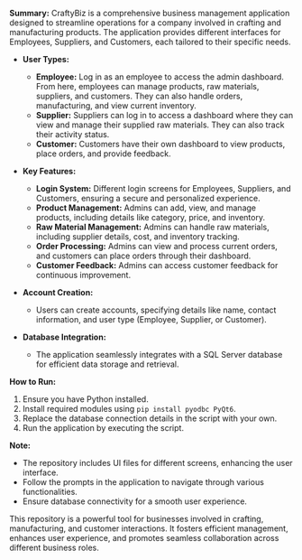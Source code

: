 **Summary:**
CraftyBiz is a comprehensive business management application designed to streamline operations for a company involved in crafting and manufacturing products. The application provides different interfaces for Employees, Suppliers, and Customers, each tailored to their specific needs.

- **User Types:**
  - **Employee:** Log in as an employee to access the admin dashboard. From here, employees can manage products, raw materials, suppliers, and customers. They can also handle orders, manufacturing, and view current inventory.
  - **Supplier:** Suppliers can log in to access a dashboard where they can view and manage their supplied raw materials. They can also track their activity status.
  - **Customer:** Customers have their own dashboard to view products, place orders, and provide feedback.

- **Key Features:**
  - **Login System:** Different login screens for Employees, Suppliers, and Customers, ensuring a secure and personalized experience.
  - **Product Management:** Admins can add, view, and manage products, including details like category, price, and inventory.
  - **Raw Material Management:** Admins can handle raw materials, including supplier details, cost, and inventory tracking.
  - **Order Processing:** Admins can view and process current orders, and customers can place orders through their dashboard.
  - **Customer Feedback:** Admins can access customer feedback for continuous improvement.

- **Account Creation:**
  - Users can create accounts, specifying details like name, contact information, and user type (Employee, Supplier, or Customer).

- **Database Integration:**
  - The application seamlessly integrates with a SQL Server database for efficient data storage and retrieval.

**How to Run:**
1. Ensure you have Python installed.
2. Install required modules using `pip install pyodbc PyQt6`.
3. Replace the database connection details in the script with your own.
4. Run the application by executing the script.

**Note:**
- The repository includes UI files for different screens, enhancing the user interface.
- Follow the prompts in the application to navigate through various functionalities.
- Ensure database connectivity for a smooth user experience.

This repository is a powerful tool for businesses involved in crafting, manufacturing, and customer interactions. It fosters efficient management, enhances user experience, and promotes seamless collaboration across different business roles.
